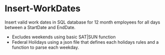 # Insert-WorkDates

Insert valid work dates in SQL database for 12 month employees for all days between a StartDate and EndDate.
 - Excludes weekends using basic SAT|SUN function
 - Federal Holidays using a json file that defines each holidays rules and a function to parse each weekday.